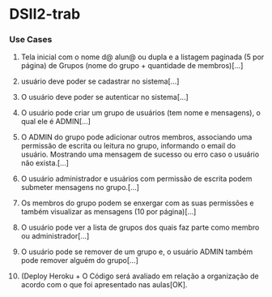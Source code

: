# DSII2-trab
### Use Cases
1. Tela inicial com o nome d@ alun@ ou dupla e a listagem paginada (5 por página) de Grupos (nome do grupo + quantidade de membros)[...]
 
2. usuário deve poder se cadastrar no sistema[...]

3. O usuário deve poder se autenticar no sistema[...]

4. O usuário pode criar um grupo de usuários (tem nome e mensagens), o qual ele é ADMIN[...]

5. O ADMIN do grupo pode adicionar outros membros, associando uma permissão de escrita ou leitura no grupo, informando o email do usuário. Mostrando uma mensagem de sucesso ou erro caso o usuário não exista.[...]

6. O usuário administrador e usuários com permissão de escrita podem submeter mensagens no grupo.[...]

7. Os membros do grupo podem se enxergar com as suas permissões e também visualizar as mensagens (10 por página)[...]

8. O usuário pode ver a lista de grupos dos quais faz parte como membro ou administrador[...]

9. O usuário pode se remover de um grupo e, o usuário ADMIN também pode remover alguém do grupo[...]

10. (Deploy Heroku + O Código será avaliado em relação a organização de acordo com o que foi apresentado nas aulas[OK].
